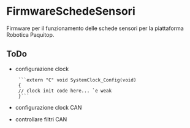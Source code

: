 # FirmwareSchedeSensori

Firmware per il funzionamento delle schede sensori per la piattaforma Robotica Paquitop.

## ToDo

 - configurazione clock

        ```extern "C" void SystemClock_Config(void)  
        {  
        // clock init code here... `e weak  
        }```

 - configurazione clock CAN
 - controllare filtri CAN

